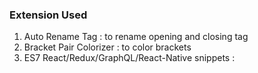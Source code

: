 ### Extension Used ###
1. Auto Rename Tag : to rename opening and closing tag
2. Bracket Pair Colorizer : to color brackets
3. ES7 React/Redux/GraphQL/React-Native snippets : 
